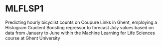 # MLFLSP1
Predicting hourly bicyclist counts on Coupure Links in Ghent, employing a Histogram Gradient Boosting regressor to forecast July values based on data from January to June within the Machine Learning for Life Sciences course at Ghent University
